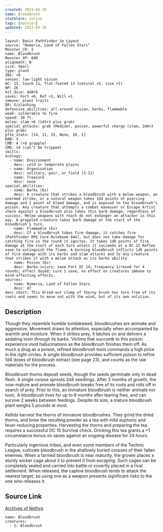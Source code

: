 ```yaml
---
created: 2023-04-28
name: Bloodbrush
statblock: inline
tags: [monster]
updated: 2023-04-28
---
```

```statblock
layout: Basic Pathfinder 1e Layout
source: "Numeria, Land of Fallen Stars"
Monster_CR: 2
name: Bloodbrush
Monster_XP: 600
alignment: N
size: Small
type: plant
INI: +0
senses: low-light vision
AC: 13, touch 11, flat-footed 13 (natural +2, size +1)
HP: 26
hit_dice: 4d8+8
saves: Fort +6, Ref +1, Will +1
immune: plant traits
DR: 5/slashing
defensive_abilities: all-around vision, barbs, flammable
weak: vulnerable to fire
speed: 30 ft.
melee: slam +6 (1d3+3 plus grab)
special_attacks: grab (Medium), poison, powerful charge (slam, 2d4+3 plus grab)
pf1e_stats: [14, 11, 15, None, 10, 1]
BAB: 3
CMB: 4 (+8 grapple)
CMD: 14 (can’t be tripped)
skills: 
ecology:
  - name: Environment
    desc: cold or temperate plains
  - name: Organisation
    desc: solitary, pair, or field (3-12)
  - name: Treasure
    desc: none
special_abilities:
  - name: Barbs (Ex)
    desc: A creature that strikes a bloodbrush with a melee weapon, an unarmed strike, or a natural weapon takes 1d4 points of piercing damage and 1 point of bleed damage, and is exposed to the bloodbrush’s poison. Any creature that attempts a combat maneuver or Escape Artist check against a bloodbrush also takes this barb damage, regardless of success. Melee weapons with reach do not endanger an attacker in this way. A grappled creature takes barb damage at the start of the bloodbrush’s turn.
  - name: Flammable (Ex)
    desc: If a bloodbrush takes fire damage, it catches fire (Pathfinder RPG Core Rulebook 444), but does not take damage for catching fire in the round it ignites. It takes 1d6 points of fire damage at the start of each turn unless it succeeds at a DC 15 Reflex save to extinguish the flame. A burning bloodbrush inflicts 1d6 points of fire damage with its barbs and slam attacks and to any creature that strikes it with a melee attack as its barbs ability.
  - name: Poison (Ex)
    desc: Barbs-injury; save Fort DC 14; frequency 1/round for 4 rounds; effect dazed; cure 1 save; no effect on creatures immune to mind-affecting effects.
sources:
  - name: Numeria, Land of Fallen Stars
    desc: 47
desc_short: This dried-out clump of thorny brush has torn free of its roots and seems to move not with the wind, but of its own volition.
```
## Description
Though they resemble humble tumbleweed, bloodbrushes are animate and aggressive. Movement draws its attention, especially when accompanied by warmth and moisture. When it strikes prey, it latches on and delivers a sedating toxin through its barbs. Victims that succumb to this poison experience vivid hallucinations as the bloodbrush finishes them off. As much a drug as a poison, refined bloodbrush toxin commands a high price in the right circles. A single bloodbrush provides sufficient poison to refine 1d4 doses of bloodbrush extract (see page 23), and counts as the raw materials for the process.

Bloodbrush thorns deposit seeds, though the seeds germinate only in dead flesh. A single corpse sprouts 2d4 seedlings. After 3 months of growth, the now-mature and animate bloodbrush breaks free of its roots and rolls off in search of prey. Prior to this, an immature bloodbrush is neither animate nor toxic. A bloodbrush lives for up to 6 months after tearing free, and can survive 2 weeks between feedings. Despite its size, a mature bloodbrush plant weighs 5 pounds at most.

Kellids harvest the thorns of immature bloodbrushes. They grind the dried thorns, and brew the resulting powder as a tea with mild euphoric and fever-reducing properties. Harvesting the thorns and preparing the tea requires a successful DC 15 Survival check. Drinking this tea grants a +1 circumstance bonus on saves against an ongoing disease for 24 hours.

Particularly ingenious tribes, and even some members of the Technic League, cultivate bloodbrush in the shallowly buried corpses of their fallen enemies. When a farmed bloodbrush is near maturity, the grower places a sturdy wicker cage about it to prevent it from escaping. Such cages can be completely sealed and carried into battle or covertly placed in a rival settlement. When released, the captive bloodbrush tends to attack the nearest target, so using one as a weapon presents significant risks to the one who releases it.
## Source Link
[Archives of Nethys](https://aonprd.com/MonsterDisplay.aspx?ItemName=Bloodbrush)
```encounter-table
name: Bloodbrush
creatures:
  - 1: Bloodbrush
```
